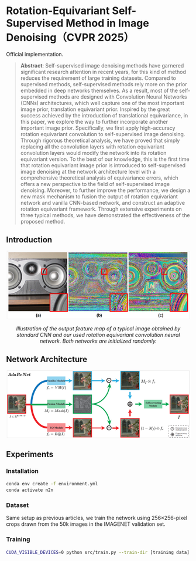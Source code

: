 # Rotation-Equivariant Self-Supervised Method in Image Denoising（CVPR 2025）
Official implementation.

> **Abstract**: Self-supervised image denoising methods have garnered significant research attention in recent years, for this kind of method reduces the requirement of large training datasets.
> Compared to supervised methods, self-supervised methods rely more on the prior embedded in deep networks themselves. As a result, most of the self-supervised methods are designed with Convolution Neural Networks (CNNs) architectures, which well capture one of the most important image prior, translation equivariant prior. Inspired by the great success achieved by the introduction of translational equivariance, in this paper, we explore the way to further incorporate another important image prior. 
> Specifically, we first apply high-accuracy rotation equivariant convolution to self-supervised image denoising. Through rigorous theoretical analysis, we have proved that simply replacing all the convolution layers with rotation equivariant convolution layers would modify the network into its rotation equivariant version.
> To the best of our knowledge, this is the first time that rotation equivariant image prior is introduced to self-supervised image denoising at the network architecture level with a comprehensive theoretical analysis of equivariance errors, which
> offers a new perspective to the field of self-supervised image denoising.
> Moreover, to further improve the performance, we design a new mask mechanism to fusion the output of rotation equivariant network and vanilla CNN-based network, and construct an adaptive rotation equivariant framework. 
> Through extensive experiments on three typical methods, we have demonstrated the effectiveness of the proposed method.


## Introduction

<div align="center">
  <img src="/image/equivariance.png" alt="Equivariance comparison">
  <p><em>Illustration of the output feature map of a typical image obtained by standard CNN and our used rotation equivariant convolution neural network. Both networks are initialized randomly.</em></p>
</div>

## Network Architecture

<div align="center">
  <img src="/image/adarenet.png" alt="AdaReNet architecture">
</div>


## Experiments
### Installation
```bash
conda env create -f environment.yml
conda activate n2n
```

### Dataset
Same setup as previous articles, we train the network using 256×256-pixel crops drawn from the 50k images in the IMAGENET validation set.


### Training
```bash
CUDA_VISIBLE_DEVICES=0 python src/train.py --train-dir [training data] --train-size 50000 --valid-dir [valid data] --valid-size 24 --ckpt-save-path [save path] --nb-epochs 40 --batch-size 4 --loss l2 --noise-type [gaussian] --noise-param [50] --seed [seed] --crop-size 256 --plot-stats --cuda  --report-interval [1250]
```
